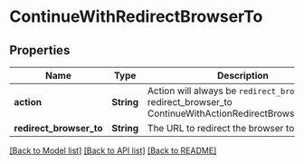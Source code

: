 # ContinueWithRedirectBrowserTo

## Properties

Name | Type | Description | Notes
------------ | ------------- | ------------- | -------------
**action** | **String** | Action will always be `redirect_browser_to` redirect_browser_to ContinueWithActionRedirectBrowserToString | 
**redirect_browser_to** | **String** | The URL to redirect the browser to | 

[[Back to Model list]](../README.md#documentation-for-models) [[Back to API list]](../README.md#documentation-for-api-endpoints) [[Back to README]](../README.md)


